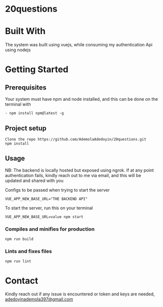 # 20questions

# Built With

The system was built using vuejs, while consuming my authentication Api using nodejs

# Getting Started

## Prerequisites

Your system must have npm and node installed, and this can be done on the terminal with 

```
- npm install npm@latest -g
```

## Project setup
```
Clone the repo https://github.com/AdemolaAdedoyin/20questions.git
npm install
```

## Usage

NB: The backend is locally hosted but exposed using ngrok. If at any point authentication fails, kindly reach out to me via email, and this will be updated and shared with you

Configs to be passed when trying to start the server

```
VUE_APP_NEW_BASE_URL="THE BACKEND API"
```

To start the server, run this on your terminal
```
VUE_APP_NEW_BASE_URL=value npm start
```

### Compiles and minifies for production
```
npm run build
```

### Lints and fixes files
```
npm run lint
```
# Contact 

Kindly reach out if any issue is encountered or token and keys are needed, adedoyinademola397@gmail.com

